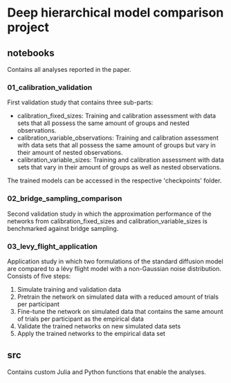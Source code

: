# Deep hierarchical model comparison project

## notebooks

Contains all analyses reported in the paper.

### 01_calibration_validation

First validation study that contains three sub-parts:
- calibration_fixed_sizes: Training and calibration assessment with data sets that all possess the same amount of groups and nested observations.
- calibration_variable_observations: Training and calibration assessment with data sets that all possess the same amount of groups but vary in their amount of nested observations.
- calibration_variable_sizes: Training and calibration assessment with data sets that vary in their amount of groups as well as nested observations.

The trained models can be accessed in the respective 'checkpoints' folder.

### 02_bridge_sampling_comparison

Second validation study in which the approximation performance of the networks from calibration_fixed_sizes and calibration_variable_sizes is benchmarked against bridge sampling.

### 03_levy_flight_application

Application study in which two formulations of the standard diffusion model are compared to a lévy flight model with a non-Gaussian noise distribution. Consists of five steps:
1. Simulate training and validation data
2. Pretrain the network on simulated data with a reduced amount of trials per participant
3. Fine-tune the network on simulated data that contains the same amount of trials per participant as the empirical data
4. Validate the trained networks on new simulated data sets 
5. Apply the trained networks to the empirical data set

## src

Contains custom Julia and Python functions that enable the analyses.
